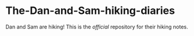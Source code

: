 # The-Dan-and-Sam-hiking-diaries
Dan and Sam are hiking! This is the *official* repository for their hiking notes.
